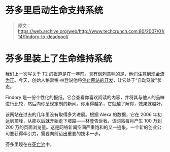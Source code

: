 # 芬多里启动生命支持系统

> 原文：<https://web.archive.org/web/http://www.techcrunch.com:80/2007/01/14/findory-to-deadpool/>

# 芬多里装上了生命维持系统

我们上一次写关于 T2 的报道是在一年前。具有讽刺意味的是，他们注意到[现金流为正](https://web.archive.org/web/20211205010230/http://www.beta.techcrunch.com/2006/01/02/findory-is-profitable/)。今天，创始人格雷格·林登说他将[停止网站的开发](https://web.archive.org/web/20211205010230/http://glinden.blogspot.com/2007/01/findory-rides-into-sunset.html)，让它处于“自动驾驶”状态。

Findory 是一份个性化的报纸。它会查看你喜欢阅读的内容，并将其与他人的品味进行比较，然后向你呈现定制的新闻。你用得越多，它就越了解你，效果就越好。

该网站在过去的几年里没有取得多大进展。根据 Alexa 的数据，它在 2006 年初达到顶峰，从那以后就开始走下坡路——林登告诉我，该网站每月产生 100 万到 200 万的页面浏览量。这是网络新闻空间严重饱和的又一迹象。一个新的创业公司要获得牵引力，需要向前迈出重要的技术一步。

芬多里现在在[死亡池](https://web.archive.org/web/20211205010230/http://www.beta.techcrunch.com/tag/deadpool)中。